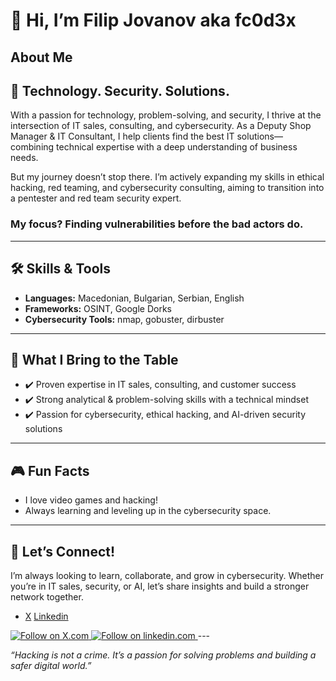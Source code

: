 # 👋 Hi, I’m Filip Jovanov aka fc0d3x


## About Me
## 🚀 Technology. Security. Solutions.

With a passion for technology, problem-solving, and security, I thrive at the intersection of IT sales, consulting, and cybersecurity. As a Deputy Shop Manager & IT Consultant, I help clients find the best IT solutions—combining technical expertise with a deep understanding of business needs.

But my journey doesn’t stop there. I’m actively expanding my skills in ethical hacking, red teaming, and cybersecurity consulting, aiming to transition into a pentester and red team security expert.
### My focus? **Finding vulnerabilities before the bad actors do.**

---

## 🛠️ Skills & Tools

- **Languages:** Macedonian, Bulgarian, Serbian, English
- **Frameworks:** OSINT, Google Dorks
- **Cybersecurity Tools:** nmap, gobuster, dirbuster

---

## 💼 What I Bring to the Table

- ✔️ Proven expertise in IT sales, consulting, and customer success
- ✔️ Strong analytical & problem-solving skills with a technical mindset
- ✔️ Passion for cybersecurity, ethical hacking, and AI-driven security solutions

---

## 🎮 Fun Facts

- I love video games and hacking!
- Always learning and leveling up in the cybersecurity space.

---

## 🤝 Let’s Connect!

I’m always looking to learn, collaborate, and grow in cybersecurity. Whether you’re in IT sales, security, or AI, let’s share insights and build a stronger network together.

- [X](https://x.com/fc0d3x21448) [Linkedin](https://www.linkedin.com/in/filip-jovanov-5835b6237/)        
<a href="https://x.com/fc0d3x21448/" target="_blank">
    <img src="https://img.shields.io/badge/FOLLOW-%20X-blue?logo=X.com" alt="Follow on X.com"/>
</a>
<a href="https://linkedin.com/filip-jovanov-5835b6237/" target="_blank">
    <img src="https://img.shields.io/badge/FOLLOW-linkedin-blue?logo=linkedin.com" alt="Follow on linkedin.com"/>
</a>
---

*“Hacking is not a crime. It’s a passion for solving problems and building a safer digital world.”*
